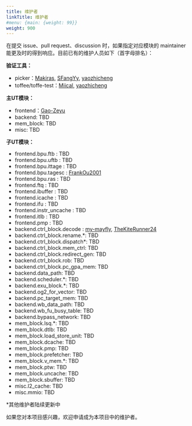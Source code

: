 ```yaml
---
title: 维护者
linkTitle: 维护者
#menu: {main: {weight: 99}}
weight: 900
---
```



在提交 issue、pull request、discussion 时，如果指定对应模块的 maintainer 能更及时的得到响应。目前已有的维护人员如下（首字母排名）：

**验证工具：**
- picker：[Makiras](https://github.com/Makiras), [SFangYy](https://github.com/SFangYy), [yaozhicheng](https://github.com/yaozhicheng)
- toffee/toffe-test：[Miical](https://github.com/Miical), [yaozhicheng](https://github.com/yaozhicheng)

**主UT模块：**

- frontend：[Gao-Zeyu](https://github.com/orgs/XS-MLVP/people/Gao-Zeyu)
- backend: TBD
- mem_block: TBD
- misc: TBD

**子UT模块：**
- frontend.bpu.ftb	: TBD
- frontend.bpu.uftb	: TBD
- frontend.bpu.ittage	: TBD
- frontend.bpu.tagesc	: [FrankOu2001](https://github.com/FrankOu2001)
- frontend.bpu.ras	: TBD
- frontend.ftq	: TBD
- frontend.ibuffer	: TBD
- frontend.icache	: TBD
- frontend.ifu	: TBD
- frontend.instr_uncache	: TBD
- frontend.itlb	: TBD
- frontend.pmp	: TBD
- backend.ctrl_block.decode	: [my-mayfly](https://github.com/my-mayfly), [TheKiteRunner24](https://github.com/TheKiteRunner24)
- backend.ctrl_block.rename.*: TBD
- backend.ctrl_block.dispatch*: TBD
- backend.ctrl_block.mem_ctrl: TBD
- backend.ctrl_block.redirect_gen: TBD
- backend.ctrl_block.rob: TBD
- backend.ctrl_block.pc_gpa_mem: TBD
- backend.data_path: TBD
- backend.scheduler.*: TBD
- backend.exu_block.*: TBD
- backend.og2_for_vector: TBD
- backend.pc_target_mem: TBD
- backend.wb_data_path: TBD
- backend.wb_fu_busy_table: TBD
- backend.bypass_network: TBD
- mem_block.lsq.*: TBD
- mem_block.dtlb: TBD
- mem_block.load_store_unit: TBD
- mem_block.dcache: TBD
- mem_block.pmp: TBD
- mem_block.prefetcher: TBD
- mem_block.v_mem.*: TBD
- mem_block.ptw: TBD
- mem_block.uncache: TBD
- mem_block.sbuffer: TBD
- misc.l2_cache: TBD
- misc.mmio: TBD


*其他维护者陆续更新中

如果您对本项目感兴趣，欢迎申请成为本项目中的维护者。
